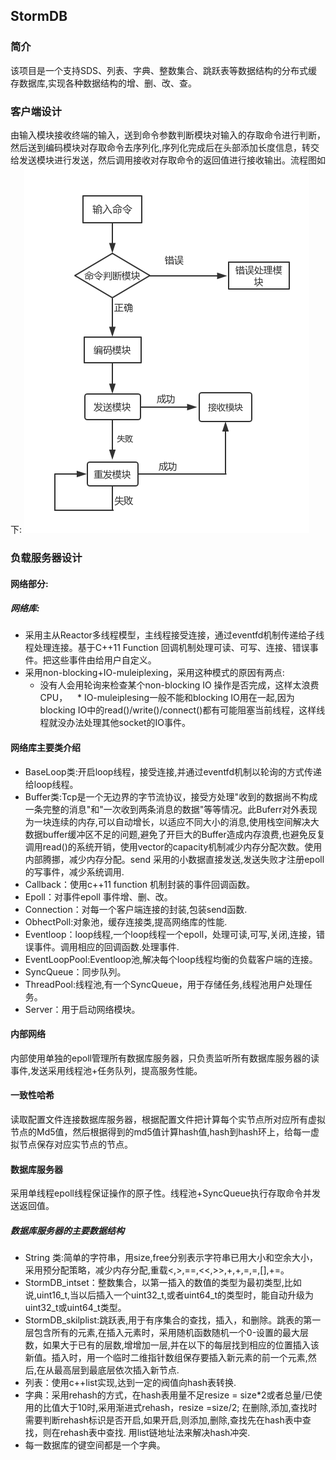 ## StormDB
### 简介
该项目是一个支持SDS、列表、字典、整数集合、跳跃表等数据结构的分布式缓存数据库,实现各种数据结构的增、删、改、查。
### 客户端设计
由输入模块接收终端的输入，送到命令参数判断模块对输入的存取命令进行判断，然后送到编码模块对存取命令去序列化,序列化完成后在头部添加长度信息，转交给发送模块进行发送，然后调用接收对存取命令的返回值进行接收输出。流程图如下:
![客户端处理流程图](./Design/Image/Client.png)
### 负载服务器设计
#### 网络部分:
##### 网络库:
* 采用主从Reactor多线程模型，主线程接受连接，通过eventfd机制传递给子线程处理连接。基于C++11 Function 回调机制处理可读、可写、连接、错误事件。把这些事件由给用户自定义。
* 采用non-blocking+IO-muleiplexing，采用这种模式的原因有两点:
    * 没有人会用轮询来检查某个non-blocking IO 操作是否完成，这样太浪费CPU，
    * IO-muleiplesing一般不能和blocking IO用在一起,因为blocking IO中的read()/write()/connect()都有可能阻塞当前线程，这样线程就没办法处理其他socket的IO事件。　　　
#### 网络库主要类介绍
* BaseLoop类:开启loop线程，接受连接,并通过eventfd机制以轮询的方式传递给loop线程。  
* Buffer类:Tcp是一个无边界的字节流协议，接受方处理"收到的数据尚不构成一条完整的消息"和"一次收到两条消息的数据"等等情况。此Buferr对外表现为一块连续的内存,可以自动增长，以适应不同大小的消息,使用栈空间解决大数据buffer缓冲区不足的问题,避免了开巨大的Buffer造成内存浪费,也避免反复调用read()的系统开销，使用vector的capacity机制减少内存分配次数。使用内部腾挪，减少内存分配。send 采用的小数据直接发送,发送失败才注册epoll的写事件，减少系统调用.  
* Callback：使用c++11 function 机制封装的事件回调函数。  
* Epoll：对事件epoll 事件增、删、改。  
* Connection：对每一个客户端连接的封装,包装send函数.  
* ObhectPoll:对象池，缓存连接类,提高网络库的性能.   
* Eventloop：loop线程,一个loop线程一个epoll，处理可读,可写,关闭,连接，错误事件。调用相应的回调函数.处理事件.  
* EventLoopPool:Eventloop池,解决每个loop线程均衡的负载客户端的连接。  
* SyncQueue：同步队列。
* ThreadPool:线程池,有一个SyncQueue，用于存储任务,线程池用户处理任务。
* Server：用于启动网络模块。   
#### 内部网络
内部使用单独的epoll管理所有数据库服务器，只负责监听所有数据库服务器的读事件,发送采用线程池+任务队列，提高服务性能。   
#### 一致性哈希
读取配置文件连接数据库服务器，根据配置文件把计算每个实节点所对应所有虚拟节点的Md5值，然后根据得到的md5值计算hash值,hash到hash环上，给每一虚拟节点保存对应实节点的节点。
#### 数据库服务器   
采用单线程epoll线程保证操作的原子性。线程池+SyncQueue执行存取命令并发送返回值。    
##### 数据库服务器的主要数据结构
* String 类:简单的字符串，用size,free分别表示字符串已用大小和空余大小，采用预分配策略，减少内存分配,重载<,>,==,<<,>>,+,+,=,=,[],+=。　　
* StormDB_intset：整数集合，以第一插入的数值的类型为最初类型,比如说,uint16_t,当以后插入一个uint32_t,或者uint64_t的类型时，能自动升级为uint32_t或uint64_t类型。    
* StormDB_skilplist:跳跃表,用于有序集合的查找，插入，和删除。跳表的第一层包含所有的元素,在插入元素时，采用随机函数随机一个0-设置的最大层数，如果大于已有的层数,增增加一层,并在以下的每层找到相应的位置插入该新值。插入时，用一个临时二维指针数组保存要插入新元素的前一个元素,然后,在从最高层到最底层依次插入新节点.  
* 列表：使用c++list实现,达到一定的阀值向hash表转换.   
* 字典：采用rehash的方式，在hash表用量不足resize = size*2或者总量/已使用的比值大于10时,采用渐进式rehash，resize =size/2; 在删除,添加,查找时需要判断rehash标识是否开启,如果开启,则添加,删除,查找先在hash表中查找，则在rehash表中查找.  用list链地址法来解决hash冲突.
* 每一数据库的键空间都是一个字典。  












